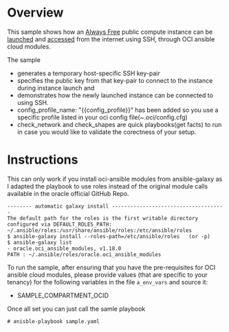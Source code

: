 # Overview

This sample shows how an [Always Free](https://www.oracle.com/cloud/free/) public compute instance can be [launched](https://docs.us-phoenix-1.oraclecloud.com/Content/Compute/Tasks/launchinginstance.htm) and [accessed](https://docs.us-phoenix-1.oraclecloud.com/Content/Compute/Tasks/accessinginstance.htm) from the internet using SSH, through OCI ansible cloud modules.

The sample 
- generates a temporary host-specific SSH key-pair
- specifies the public key from that key-pair to connect to the instance during instance launch and 
- demonstrates how the newly launched instance can be connected to using SSH.
- config_profile_name: "{{config_profile}}" has been added so you use a specific profile listed in your oci config file(~.oci/config.cfg)
- check_network and check_shapes are quick playbooks(get facts) to run in case you would like to validate the corectness of your setup. 

# Instructions

This can only work if you install oci-ansible  modules from ansible-galaxy as I adapted the playbook to use roles instead of the original module calls available in the oracle official GitHub Repo.

```
-------- automatic galaxy install -------------------------------------
The default path for the roles is the first writable directory configured via DEFAULT_ROLES_PATH: ~/.ansible/roles:/usr/share/ansible/roles:/etc/ansible/roles
$ ansible-galaxy install --roles-path=/etc/ansible/roles   (or -p)
$ ansible-galaxy list
- oracle.oci_ansible_modules, v1.18.0
PATH : ~/.ansible/roles/oracle.oci_ansible_modules
```

To run the sample, after ensuring that you have the pre-requisites for OCI ansible cloud modules, please provide values (that are specific to your tenancy) for the following variables in the file `a_env_vars` and source it:
- SAMPLE_COMPARTMENT_OCID


Once all set you can just call the samle playbook
```
# anisble-playbook sample.yaml
```

